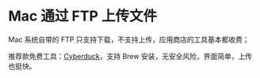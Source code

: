 # Mac 通过 FTP 上传文件

Mac 系统自带的 FTP 只支持下载，不支持上传，应用商店的工具基本都收费；

推荐款免费工具：[Cyberduck](https://cyberduck.io)，支持 Brew 安装，无安全风险，界面简单，上传也挺快。

